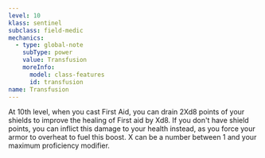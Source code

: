 ```yaml
---
level: 10
klass: sentinel
subclass: field-medic
mechanics:
  - type: global-note
    subType: power
    value: Transfusion
    moreInfo:
      model: class-features
      id: transfusion
name: Transfusion
---
```

At 10th level, when you cast First Aid, you can drain 2Xd8 points of your shields to improve the healing of First
aid by Xd8. If you don't have shield points, you can inflict this damage to your health instead, as you force your
armor to overheat to fuel this boost. X can be a number between 1 and your maximum proficiency modifier.


